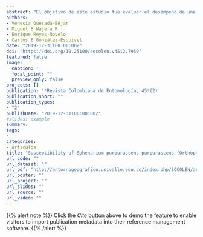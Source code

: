 ```yaml
---
abstract: "El objetivo de este estudio fue evaluar el desempeño de una cepa comercial del hongo entomopatógeno Metarhizium acridum en diferentes estadios del saltamonte plaga Sphenarium purpurascens purpurascens, así como su esporulación a través de bioensayos bajo condiciones de laboratorio, en Michoacán, México. Los estadios más susceptibles fueron las ninfas uno, dos y cuatro, su tiempo de supervivencia promedio fue menor de 6,91 días. El menos susceptible fue el adulto, con un tiempo de supervivencia de 8,36 días. Los estadios con mayor esporulación post mortem fueron ninfas uno, dos y tres. Se registró una asociación negativa moderada entre los estadios de S. p. purpurascens y la esporulación de M. acridum, en estadios avanzados (ninfa 4 y adulto), en los cuales la esporulación fue menor en comparación con los estadios inmaduros. Todos los estadios mostraron tasas de supervivencia por debajo del 5 %, por lo tanto M. acridum se considera una opción viable para controlar esta plaga en el campo."
authors:
- Venecia Quesada-Béjar
- Miguel B Nájera R
- Enrique Reyes-Novelo
- Carlos E González-Esquivel
date: "2019-12-31T00:00:00Z"
doi: "https://doi.org/10.25100/socolen.v45i2.7959"
featured: false
image:
  caption: ''
  focal_point: ""
  preview_only: false
projects: []
publication: '*Revista Colombiana de Entomología, 45*(2)'
publication_short: ""
publication_types:
- "2"
publishDate: "2019-12-31T00:00:00Z"
#slides: example
summary: 
tags:
- 
categories: 
- articulos
title: "Susceptibility of Sphenarium purpurascens purpurascens (Orthoptera: Pyrgomorphidae) instars to a commercial strain of Metarhizium acridum (Hypocreales: Clavicipitaceae) in Michoacan, Mexico"
url_code: ""
url_dataset: ""
url_pdf: "http://entornogeografico.univalle.edu.co/index.php/SOCOLEN/article/view/7959"
url_poster: ""
url_project: ""
url_slides: ""
url_source: ""
url_video: ""
---
```


{{% alert note %}}
Click the *Cite* button above to demo the feature to enable visitors to import publication metadata into their reference management software.
{{% /alert %}}

